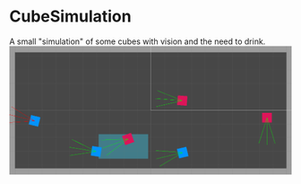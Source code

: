 # CubeSimulation
A small "simulation" of some cubes with vision and the need to drink.
![Example](Preview.png)

